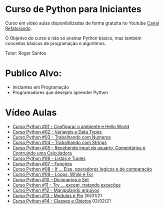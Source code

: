 # Curso de Python para Iniciantes

Curso em vídeo aulas disponibilizadas de forma gratuita no Youtube [Canal Refatorando](https://youtube.com/refatorando).

O Objetivo do curso é não só ensinar Python básico, mas também conceitos básicos de programação e algoritmos.

Tutor: Roger Santos

# Publico Alvo:

- Iniciantes em Programação
- Programadores que desejam aprender Python

# Vídeo Aulas

- [Curso Python #01 - Configurar o ambiente e Hello World](https://youtu.be/Jk4kuuwLThA)
- [Curso Python #02 - Variaveis e Data Types](https://youtu.be/p1jB2xQuXFU)
- [Curso Python #03 - Trabalhando com Numeros](https://youtu.be/Q29XB7TIhBI)
- [Curso Python #04 - Trabalhando com Strings](https://youtu.be/QpEM1cRz1LQ)
- [Curso Python #05 - Recebendo input do usuário, Comentários e Contruindo uma Calculadora](https://youtu.be/i8MCRfA411M)
- [Curso Python #06 - Listas e Tuples](https://youtu.be/5gqpc-nCq7w)
- [Curso Python #07 - Funções](https://youtu.be/kYnPpUn8_kA)
- [Curso Python #08 - If ... Else, operadores logicos e de comparação](https://youtu.be/LvzbitCIURg)
- [Curso Python #09 - Loops, While e For](https://youtu.be/o-1ciQ_I8-4)
- [Curso Python #10 - Dicionarios e Set](https://youtu.be/7uVwpmuw4Yg)
- [Curso Python #11 - Try ... except, tratando exceções](https://youtu.be/U0n7CZXGZGE)
- [Curso Python #12 - Manipulando arquivos](https://youtu.be/G-kUBX0U8IQ)
- [Curso Python #13 - Modulos e Pip](#) 26/01/21
- [Curso Python #14 - Classes e Objetos](#) 02/02/21
